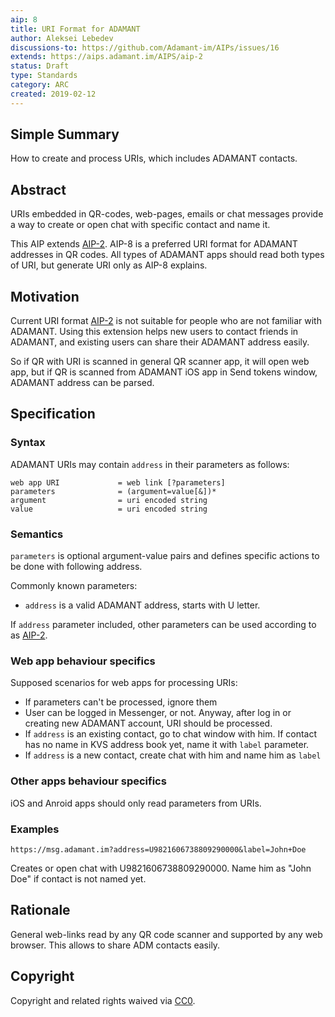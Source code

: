```yaml
---
aip: 8
title: URI Format for ADAMANT
author: Aleksei Lebedev
discussions-to: https://github.com/Adamant-im/AIPs/issues/16
extends: https://aips.adamant.im/AIPS/aip-2
status: Draft
type: Standards
category: ARC
created: 2019-02-12
---
```


<!--You can leave these HTML comments in your merged AIP and delete the visible duplicate text guides, they will not appear and may be helpful to refer to if you edit it again. This is the suggested template for new AIPs. Note that an AIP number will be assigned by an editor. When opening a pull request to submit your AIP, please use an abbreviated title in the filename, `aip-draft_title_abbrev.md`. The title should be 44 characters or less.-->

## Simple Summary
How to create and process URIs, which includes ADAMANT contacts.

## Abstract
<!--A short (~200 word) description of the technical issue being addressed.-->
URIs embedded in QR-codes, web-pages, emails or chat messages provide a way to create or open chat with specific contact and name it.

This AIP extends [AIP-2](https://aips.adamant.im/AIPS/aip-2). AIP-8 is a preferred URI format for ADAMANT addresses in QR codes. All types of ADAMANT apps should read both types of URI, but generate URI only as AIP-8 explains.

## Motivation
<!--The motivation is critical for AIPs that want to change the protocol. It should clearly explain why the existing protocol specification is inadequate to address the problem that the AIP solves. AIP submissions without sufficient motivation may be rejected outright.-->
Current URI format [AIP-2](https://aips.adamant.im/AIPS/aip-2) is not suitable for people who are not familiar with ADAMANT. Using this extension helps new users to contact friends in ADAMANT, and existing users can share their ADAMANT address easily.

So if QR with URI is scanned in general QR scanner app, it will open web app, but if QR is scanned from ADAMANT iOS app in Send tokens window, ADAMANT address can be parsed.

## Specification
<!--The technical specification should describe the syntax and semantics of any new feature. The specification should be detailed enough to allow competing, interoperable implementations for different platforms.-->
### Syntax
ADAMANT URIs may contain `address` in their parameters as follows:
```
web app URI             = web link [?parameters]
parameters              = (argument=value[&])*
argument                = uri encoded string
value                   = uri encoded string
```

### Semantics

`parameters` is optional argument-value pairs and defines specific actions to be done with following address.

Commonly known parameters:
- `address` is a valid ADAMANT address, starts with U letter.

If `address` parameter included, other parameters can be used according to as [AIP-2](https://aips.adamant.im/AIPS/aip-2#semantics).

### Web app behaviour specifics
Supposed scenarios for web apps for processing URIs:
- If parameters can't be processed, ignore them
- User can be logged in Messenger, or not. Anyway, after log in or creating new ADAMANT account, URI should be processed.
- If `address` is an existing contact, go to chat window with him. If contact has no name in KVS address book yet, name it with `label` parameter.
- If `address` is a new contact, create chat with him and name him as `label`

### Other apps behaviour specifics
iOS and Anroid apps should only read parameters from URIs.

### Examples
```
https://msg.adamant.im?address=U9821606738809290000&label=John+Doe
```
Creates or open chat with U9821606738809290000. Name him as "John Doe" if contact is not named yet.

## Rationale
<!--The rationale fleshes out the specification by describing what motivated the design and why particular design decisions were made. It should describe alternate designs that were considered and related work, e.g. how the feature is supported in other languages. The rationale may also provide evidence of consensus within the community, and should discuss important objections or concerns raised during discussion.-->
General web-links read by any QR code scanner and supported by any web browser. This allows to share ADM contacts easily.

## Copyright
Copyright and related rights waived via [CC0](https://creativecommons.org/publicdomain/zero/1.0/).
